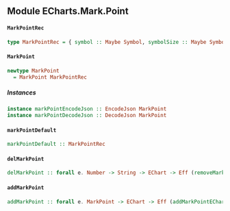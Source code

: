 ## Module ECharts.Mark.Point

#### `MarkPointRec`

``` purescript
type MarkPointRec = { symbol :: Maybe Symbol, symbolSize :: Maybe SymbolSize, large :: Maybe Boolean, effect :: Maybe MarkPointEffect, data :: Maybe (Array MarkPointData), geoCoord :: Maybe (StrMap (Tuple Number Number)) }
```

#### `MarkPoint`

``` purescript
newtype MarkPoint
  = MarkPoint MarkPointRec
```

##### Instances
``` purescript
instance markPointEncodeJson :: EncodeJson MarkPoint
instance markPointDecodeJson :: DecodeJson MarkPoint
```

#### `markPointDefault`

``` purescript
markPointDefault :: MarkPointRec
```

#### `delMarkPoint`

``` purescript
delMarkPoint :: forall e. Number -> String -> EChart -> Eff (removeMarkPointECharts :: REMOVE_MARKPOINT | e) EChart
```

#### `addMarkPoint`

``` purescript
addMarkPoint :: forall e. MarkPoint -> EChart -> Eff (addMarkPointECharts :: ADD_MARKPOINT | e) EChart
```


